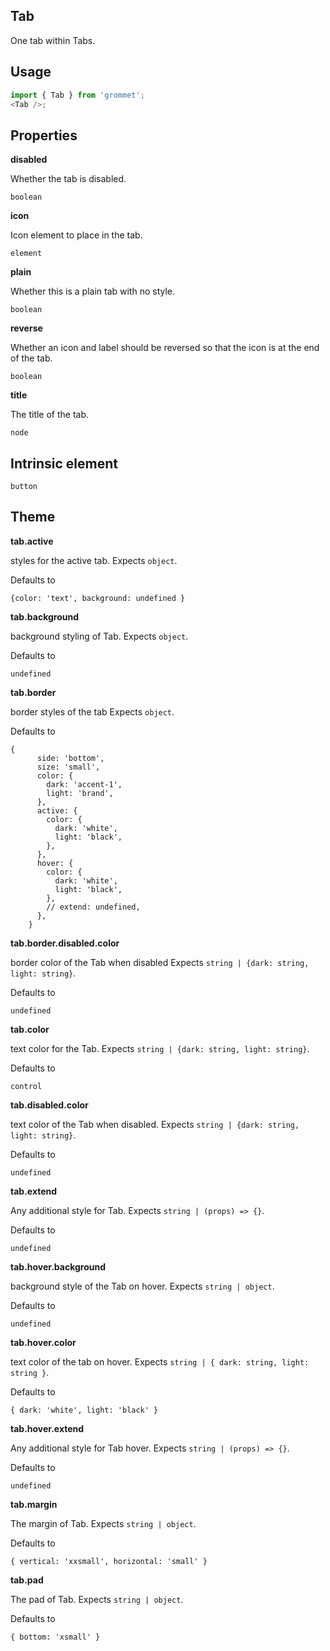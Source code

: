 ## Tab

One tab within Tabs.

## Usage

```javascript
import { Tab } from 'grommet';
<Tab />;
```

## Properties

**disabled**

Whether the tab is disabled.

```
boolean
```

**icon**

Icon element to place in the tab.

```
element
```

**plain**

Whether this is a plain tab with no style.

```
boolean
```

**reverse**

Whether an icon and label should be reversed so that the icon is at the
end of the tab.

```
boolean
```

**title**

The title of the tab.

```
node
```

## Intrinsic element

```
button
```

## Theme

**tab.active**

styles for the active tab. Expects `object`.

Defaults to

```
{color: 'text', background: undefined }
```

**tab.background**

background styling of Tab. Expects `object`.

Defaults to

```
undefined
```

**tab.border**

border styles of the tab Expects `object`.

Defaults to

```
{
      side: 'bottom',
      size: 'small',
      color: {
        dark: 'accent-1',
        light: 'brand',
      },
      active: {
        color: {
          dark: 'white',
          light: 'black',
        },
      },
      hover: {
        color: {
          dark: 'white',
          light: 'black',
        },
        // extend: undefined,
      },
    }
```

**tab.border.disabled.color**

border color of the Tab when disabled Expects `string | {dark: string, light: string}`.

Defaults to

```
undefined
```

**tab.color**

text color for the Tab. Expects `string | {dark: string, light: string}`.

Defaults to

```
control
```

**tab.disabled.color**

text color of the Tab when disabled. Expects `string | {dark: string, light: string}`.

Defaults to

```
undefined
```

**tab.extend**

Any additional style for Tab. Expects `string | (props) => {}`.

Defaults to

```
undefined
```

**tab.hover.background**

background style of the Tab on hover. Expects `string | object`.

Defaults to

```
undefined
```

**tab.hover.color**

text color of the tab on hover. Expects `string | { dark: string, light: string }`.

Defaults to

```
{ dark: 'white', light: 'black' }
```

**tab.hover.extend**

Any additional style for Tab hover. Expects `string | (props) => {}`.

Defaults to

```
undefined
```

**tab.margin**

The margin of Tab. Expects `string | object`.

Defaults to

```
{ vertical: 'xxsmall', horizontal: 'small' }
```

**tab.pad**

The pad of Tab. Expects `string | object`.

Defaults to

```
{ bottom: 'xsmall' }
```
